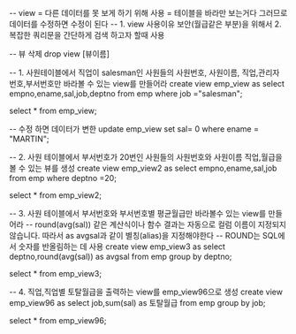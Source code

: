 -- view = 다른 데이터를 못 보게 하기 위해 사용 = 테이블을 바라만 보는거다 그러므로 데이터를 수정하면 수정이 된다
-- 1. view 사용이유 보안(월급같은 부분)을 위해서 2. 복잡한 쿼리문을 간단하게 검색 하고자 할때 사용

-- 뷰  삭제 drop view [뷰이름]


-- 1. 사원테이블에서 직업이 salesman인 사원들의 사원번호, 사원이름, 직업,관리자 번호,부서번호만 바라볼 수 있는 view를 만들어라
create view emp_view
as
select empno,ename,sal,job,deptno
from emp
where job ="salesman";

select * from emp_view;

-- 수정 하면 데이터가 변한
update emp_view
set sal= 0
where ename = "MARTIN";


-- 2. 사원 테이블에서 부서번호가 20번인 사원들의 사원번호와 사원이름 직업,월급을 볼 수 있는 뷰를 생성
create view emp_view2
as
select empno,ename,sal,job
from emp
where deptno =20;

select * from emp_view2;


-- 3. 사원 테이블에서 부서번호와 부서번호별 평균월급만 바라볼수 있는 view를 만들어라
-- round(avg(sal)) 같은 계산식이나 함수 결과는 자동으로 컬럼 이름이 지정되지 않습니다. 따라서 as avgsal과 같이 별칭(alias)을 지정해야한다
-- ROUND는 SQL에서 숫자를 반올림하는 데 사용
create view emp_view3
as
select deptno,round(avg(sal)) as avgsal
from emp
group by deptno;

select * from emp_view3;


-- 4. 직업,직업별 토탈월급을 출력하는 view를 emp_view96으로 생성
create view emp_view96
as
select job,sum(sal) as 토탈월급
from emp
group by job;

select * from emp_view96;
